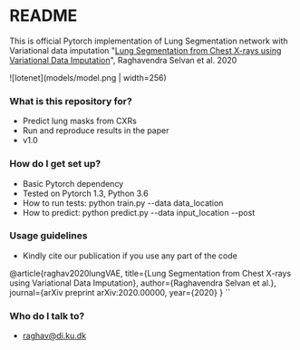 # README #

This is official Pytorch implementation of Lung Segmentation network with Variational data imputation 
"[Lung Segmentation from Chest X-rays using Variational Data Imputation](https://arxiv.org/abs/2004.10076)", Raghavendra Selvan et al. 2020

![lotenet](models/model.png | width=256)
### What is this repository for? ###

* Predict lung masks from CXRs
* Run and reproduce results in the paper
* v1.0

### How do I get set up? ###

* Basic Pytorch dependency
* Tested on Pytorch 1.3, Python 3.6 
* How to run tests: python train.py --data data_location
* How to predict: python predict.py --data input_location --post 
### Usage guidelines ###

* Kindly cite our publication if you use any part of the code

@article{raghav2020lungVAE,
 	title={Lung Segmentation from Chest X-rays using Variational Data Imputation},
	author={Raghavendra Selvan et al.},
 	journal={arXiv preprint arXiv:2020.00000,
	year={2020}
}
``
### Who do I talk to? ###

* raghav@di.ku.dk
